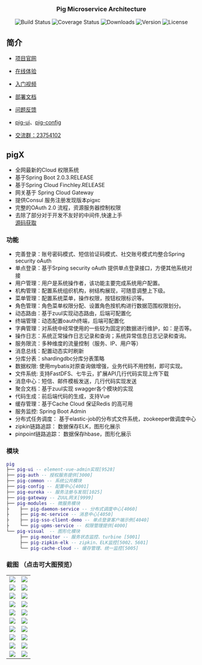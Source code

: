<h3 align="center">Pig Microservice Architecture</h2> 
<p align="center">
 <img src="https://img.shields.io/circleci/project/vuejs/vue/dev.svg" alt="Build Status">
  <img src="https://img.shields.io/badge/Spring%20Cloud-EdgwareSR4-orange.svg" alt="Coverage Status">
  <img src="https://img.shields.io/badge/Spring%20Boot-1.5.13-blue.svg" alt="Downloads">
  <img src="https://img.shields.io/npm/v/npm.svg" alt="Version">
  <img src="https://img.shields.io/npm/l/vue.svg" alt="License">
</p>

## 简介
- [项目官网](https://pig4cloud.com) 

- [在线体验](http://preview.pig4cloud.com)

- [入门视频](https://www.bilibili.com/video/av20229859/)  

- [部署文档](https://www.kancloud.cn/lengleng/pig-guide/550736)  

- [问题反馈](https://gitee.com/log4j/pig/issues)  

- [pig-ui](https://gitee.com/log4j/pig-ui)、[pig-config](https://gitee.com/cqzqxq_lxh/pig-config)

- <a target="_blank" href="https://jq.qq.com/?_wv=1027&k=5zWEvg5">交流群：23754102</a>   


## pigX
- 全网最新的Cloud 权限系统
- 基于Spring Boot 2.0.3.RELEASE
- 基于Spring Cloud  Finchley.RELEASE
- 网关基于 Spring Cloud Gateway
- 提供Consul 服务注册发现版本pigxc
- 完整的OAuth 2.0 流程，资源服务器控制权限
- 去除了部分对于开发不友好的中间件,快速上手   
[源码获取](https://gitee.com/log4j/pig/wikis/pigx)
### 功能
- 完善登录：账号密码模式、短信验证码模式、社交账号模式均整合Spring security oAuth
- 单点登录：基于Srping security oAuth 提供单点登录接口，方便其他系统对接
- 用户管理：用户是系统操作者，该功能主要完成系统用户配置。
- 机构管理：配置系统组织机构，树结构展现，可随意调整上下级。
- 菜单管理：配置系统菜单，操作权限，按钮权限标识等。
- 角色管理：角色菜单权限分配、设置角色按机构进行数据范围权限划分。
- 动态路由：基于zuul实现动态路由，后端可配置化
- 终端管理：动态配置oauth终端，后端可配置化
- 字典管理：对系统中经常使用的一些较为固定的数据进行维护，如：是否等。
- 操作日志：系统正常操作日志记录和查询；系统异常信息日志记录和查询。
- 服务限流：多种维度的流量控制（服务、IP、用户等）
- 消息总线：配置动态实时刷新
- 分库分表：shardingdbc分库分表策略
- 数据权限: 使用mybatis对原查询做增强，业务代码不用控制，即可实现。
- 文件系统: 支持FastDFS、七牛云，扩展API几行代码实现上传下载
- 消息中心：短信、邮件模板发送，几行代码实现发送
- 聚合文档：基于zuul实现 swagger各个模块的实现
- 代码生成：前后端代码的生成，支持Vue
- 缓存管理：基于Cache Cloud 保证Redis 的高可用
- 服务监控: Spring Boot Admin
- 分布式任务调度： 基于elastic-job的分布式文件系统，zookeeper做调度中心
- zipkin链路追踪： 数据保存ELK，图形化展示
- pinpoint链路追踪： 数据保存hbase，图形化展示
 ### 模块
``` lua
pig
├── pig-ui -- element-vue-admin实现[9528]
├── pig-auth -- 授权服务提供[3000]
├── pig-common -- 系统公共模块 
├── pig-config -- 配置中心[4001]
├── pig-eureka -- 服务注册与发现[1025]
├── pig-gateway -- ZUUL网关[9999]
├── pig-modules -- 微服务模块
├    ├── pig-daemon-service -- 分布式调度中心[4060]
├    ├── pig-mc-service -- 消息中心[4050]
├    ├── pig-sso-client-demo -- 单点登录客户端示例[4040]
├    └── pig-upms-service -- 权限管理提供[4000]
└── pig-visual  -- 图形化模块 
     ├── pig-monitor -- 服务状态监控、turbine [5001]
     ├── pig-zipkin-elk -- zipkin、ELK监控[5002、5601]
     └── pig-cache-cloud -- 缓存管理、统一监控[5005]
```

### 截图 （点击可大图预览）
<table>
    <tr>
        <td><img src="https://oss.pig4cloud.com/pic/201806/login.png"/></td>
        <td><img src="https://oss.pig4cloud.com/pic/201806/1.png"/></td>
    </tr>
    <tr>
        <td><img src="https://oss.pig4cloud.com/pic/201806/2.png"/></td>
        <td><img src="https://oss.pig4cloud.com/pic/201806/3.png"/></td>
    </tr>
    <tr>
        <td><img src="https://oss.pig4cloud.com/pic/201806/4.png"/></td>
        <td><img src="https://oss.pig4cloud.com/pic/201806/5.png"/></td>
    </tr>
    <tr>
        <td><img src="https://oss.pig4cloud.com/pic/201806/6.png"/></td>
        <td><img src="https://oss.pig4cloud.com/pic/201806/7.png"/></td>
    </tr>
    <tr>
        <td><img src="https://oss.pig4cloud.com/pic/201806/12321.png"/></td>
        <td><img src="https://oss.pig4cloud.com/pic/201806/WX20180522-182107@2x.png"/></td>
    </tr>
    <tr>
        <td><img src="https://oss.pig4cloud.com/pic/201806/8.png"/></td>
        <td><img src="https://oss.pig4cloud.com/pic/201806/9.png"/></td>
    </tr>
    <tr>
        <td><img src="https://oss.pig4cloud.com/pic/201806/10.png"/></td>
        <td><img src="https://oss.pig4cloud.com/pic/201806/11.png"/></td>
    </tr>
    <tr>
        <td><img src="https://oss.pig4cloud.com/pic/201806/12.png"/></td>
        <td><img src="https://oss.pig4cloud.com/pic/201806/13.png"/></td>
    </tr>
    <tr>
        <td><img src="https://oss.pig4cloud.com/pic/201806/14.png"/></td>
        <td><img src="https://oss.pig4cloud.com/pic/201806/15.png"/></td>
    </tr>
    <tr>
        <td><img src="https://oss.pig4cloud.com/pic/201806/16.png"/></td>
        <td><img src="https://oss.pig4cloud.com/pic/201806/17.png"/></td>
    </tr>
</table>
